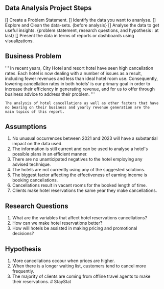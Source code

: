 ## Data Analysis Project Steps

[] Create a Problem Statement.
[] Identify the data you want to ananlyse.
[] Explore and Clean the data-sets. {before analysis}
[] Analyse the data to get useful insights. {problem statement, research questions, and hypothesis : at last} 
[] Present the data in terms of reports or dashboards using visualizations.


## Business Problem
''' In recent years, City Hotel and resort hotel have seen high cancellation rates. Each hotel is now dealing with a number of issues
    as a result, including fewer revenues and less than ideal hotel room use. Consequently, lowering cancellation rates in both hotels'
    is our primary goal in order to increase their efficiency in generating revenue, and for us to offer through business advice to address
    their problem. '''

    The analysis of hotel cancellations as well as other factors that have no bearing on their business and yearly revenue generation are the main topics of this report.


## Assumptions
1. No unusual occurrences between 2021 and 2023 will have a substantial impact on the data used.
2. The information is still current and can be used to analyse a hotel's possible plans in an efficient manner.
3. There are no unanticipated negatives to the hotel employing any advised technique.
4. The hotels are not currently using any of the suggested solutions.
5. The biggest factor affecting the effectiveness of earning income is booking cancellations.
6. Cancellations result in vacant rooms for the booked length of time.
7. Clients make hotel reservations the same year they make cancellations.


## Research Questions
1. What are the variables that affect hotel reservations cancellations?
2. How can we make hotel reservations better?
3. How will hotels be assisted in making pricing and promotional decisions?


## Hypothesis
1. More cancellations occour when prices are higher.
2. When there is a longer waiting list, customers tend to cancel more frequently.
3. The majority of clients are coming from offline travel agents to make their reservations.
#   S t a y S t a t  
 